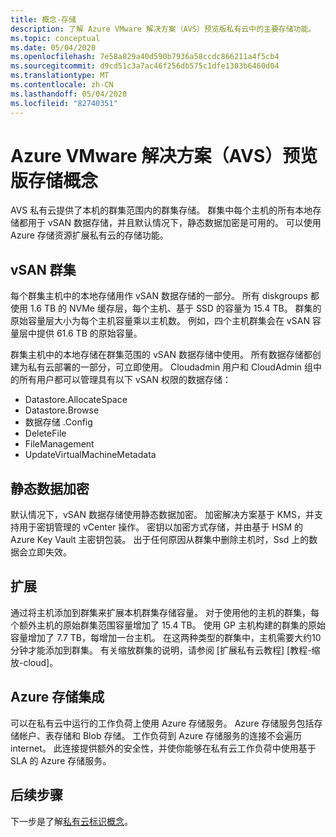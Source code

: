 ```yaml
---
title: 概念-存储
description: 了解 Azure VMware 解决方案（AVS）预览版私有云中的主要存储功能。
ms.topic: conceptual
ms.date: 05/04/2020
ms.openlocfilehash: 7e58a829a40d590b7936a58ccdc866211a4f5cb4
ms.sourcegitcommit: d9cd51c3a7ac46f256db575c1dfe1303b6460d04
ms.translationtype: MT
ms.contentlocale: zh-CN
ms.lasthandoff: 05/04/2020
ms.locfileid: "82740351"
---
```

# <a name="azure-vmware-solution-avs-preview-storage-concepts"></a>Azure VMware 解决方案（AVS）预览版存储概念

AVS 私有云提供了本机的群集范围内的群集存储。 群集中每个主机的所有本地存储都用于 vSAN 数据存储，并且默认情况下，静态数据加密是可用的。 可以使用 Azure 存储资源扩展私有云的存储功能。

## <a name="vsan-clusters"></a>vSAN 群集

每个群集主机中的本地存储用作 vSAN 数据存储的一部分。 所有 diskgroups 都使用 1.6 TB 的 NVMe 缓存层，每个主机、基于 SSD 的容量为 15.4 TB。 群集的原始容量层大小为每个主机容量乘以主机数。 例如，四个主机群集会在 vSAN 容量层中提供 61.6 TB 的原始容量。

群集主机中的本地存储在群集范围的 vSAN 数据存储中使用。 所有数据存储都创建为私有云部署的一部分，可立即使用。 Cloudadmin 用户和 CloudAdmin 组中的所有用户都可以管理具有以下 vSAN 权限的数据存储：
- Datastore.AllocateSpace
- Datastore.Browse
- 数据存储 .Config
- DeleteFile
- FileManagement
- UpdateVirtualMachineMetadata

## <a name="data-at-rest-encryption"></a>静态数据加密

默认情况下，vSAN 数据存储使用静态数据加密。 加密解决方案基于 KMS，并支持用于密钥管理的 vCenter 操作。 密钥以加密方式存储，并由基于 HSM 的 Azure Key Vault 主密钥包装。 出于任何原因从群集中删除主机时，Ssd 上的数据会立即失效。

## <a name="scaling"></a>扩展

通过将主机添加到群集来扩展本机群集存储容量。 对于使用他的主机的群集，每个额外主机的原始群集范围容量增加了 15.4 TB。 使用 GP 主机构建的群集的原始容量增加了 7.7 TB，每增加一台主机。 在这两种类型的群集中，主机需要大约10分钟才能添加到群集。 有关缩放群集的说明，请参阅 [扩展私有云教程] [教程-缩放-cloud]。

## <a name="azure-storage-integration"></a>Azure 存储集成

可以在私有云中运行的工作负荷上使用 Azure 存储服务。 Azure 存储服务包括存储帐户、表存储和 Blob 存储。 工作负荷到 Azure 存储服务的连接不会遍历 internet。 此连接提供额外的安全性，并使你能够在私有云工作负荷中使用基于 SLA 的 Azure 存储服务。

## <a name="next-steps"></a>后续步骤

下一步是了解[私有云标识概念][concepts-identity]。

<!-- LINKS - external-->

<!-- LINKS - internal -->
[tutorials-scale-private-cloud]: ./tutorials-scale-private-cloud.md
[concepts-identity]: ./concepts-identity.md